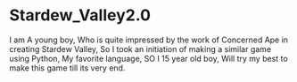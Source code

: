 # Stardew_Valley2.0
I am A young boy, Who is quite impressed by the work of Concerned Ape in creating Stardew Valley, So I took an initiation of making a similar game using Python, My favorite language, SO I 15 year old boy, Will try my best to make this game till its very end.
